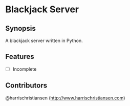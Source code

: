 # Blackjack Server

## Synopsis

A blackjack server written in Python.

## Features

- [ ] Incomplete

## Contributors

@harrischristiansen (http://www.harrischristiansen.com)  

